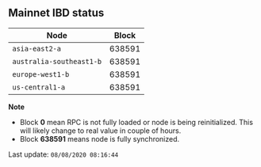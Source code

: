 ## **Mainnet** IBD status


Node | Block
--- | ---
`asia-east2-a` | 638591
`australia-southeast1-b` | 638591
`europe-west1-b` | 638591
`us-central1-a` | 638591


**Note**
* Block **0** mean RPC is not fully loaded or node is being reinitialized. This will likely change to real value in couple of hours.
* Block **638591** means node is fully synchronized.


Last update: `08/08/2020 08:16:44`
